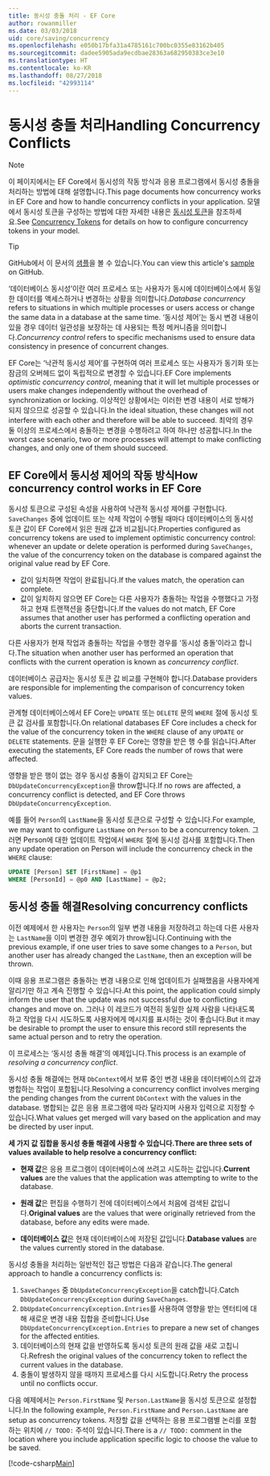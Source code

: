 ```yaml
---
title: 동시성 충돌 처리 - EF Core
author: rowanmiller
ms.date: 03/03/2018
uid: core/saving/concurrency
ms.openlocfilehash: e050b17bfa31a4785161c700bc0355e83162b405
ms.sourcegitcommit: dadee5905ada9ecdbae28363a682950383ce3e10
ms.translationtype: HT
ms.contentlocale: ko-KR
ms.lasthandoff: 08/27/2018
ms.locfileid: "42993114"
---
```

# <a name="handling-concurrency-conflicts"></a><span data-ttu-id="e8fb4-102">동시성 충돌 처리</span><span class="sxs-lookup"><span data-stu-id="e8fb4-102">Handling Concurrency Conflicts</span></span>

> [!NOTE]
> <span data-ttu-id="e8fb4-103">이 페이지에서는 EF Core에서 동시성의 작동 방식과 응용 프로그램에서 동시성 충돌을 처리하는 방법에 대해 설명합니다.</span><span class="sxs-lookup"><span data-stu-id="e8fb4-103">This page documents how concurrency works in EF Core and how to handle concurrency conflicts in your application.</span></span> <span data-ttu-id="e8fb4-104">모델에서 동시성 토큰을 구성하는 방법에 대한 자세한 내용은 [동시성 토큰](xref:core/modeling/concurrency)을 참조하세요.</span><span class="sxs-lookup"><span data-stu-id="e8fb4-104">See [Concurrency Tokens](xref:core/modeling/concurrency) for details on how to configure concurrency tokens in your model.</span></span>

> [!TIP]
> <span data-ttu-id="e8fb4-105">GitHub에서 이 문서의 [샘플](https://github.com/aspnet/EntityFramework.Docs/tree/master/samples/core/Saving/Saving/Concurrency/)을 볼 수 있습니다.</span><span class="sxs-lookup"><span data-stu-id="e8fb4-105">You can view this article's [sample](https://github.com/aspnet/EntityFramework.Docs/tree/master/samples/core/Saving/Saving/Concurrency/) on GitHub.</span></span>

<span data-ttu-id="e8fb4-106">‘데이터베이스 동시성’이란 여러 프로세스 또는 사용자가 동시에 데이터베이스에서 동일한 데이터를 액세스하거나 변경하는 상황을 의미합니다.</span><span class="sxs-lookup"><span data-stu-id="e8fb4-106">_Database concurrency_ refers to situations in which multiple processes or users access or change the same data in a database at the same time.</span></span> <span data-ttu-id="e8fb4-107">‘동시성 제어’는 동시 변경 내용이 있을 경우 데이터 일관성을 보장하는 데 사용되는 특정 메커니즘을 의미합니다.</span><span class="sxs-lookup"><span data-stu-id="e8fb4-107">_Concurrency control_ refers to specific mechanisms used to ensure data consistency in presence of concurrent changes.</span></span>

<span data-ttu-id="e8fb4-108">EF Core는 ‘낙관적 동시성 제어’를 구현하여 여러 프로세스 또는 사용자가 동기화 또는 잠금의 오버헤드 없이 독립적으로 변경할 수 있습니다.</span><span class="sxs-lookup"><span data-stu-id="e8fb4-108">EF Core implements _optimistic concurrency control_, meaning that it will let multiple processes or users make changes independently without the overhead of synchronization or locking.</span></span> <span data-ttu-id="e8fb4-109">이상적인 상황에서는 이러한 변경 내용이 서로 방해가 되지 않으므로 성공할 수 있습니다.</span><span class="sxs-lookup"><span data-stu-id="e8fb4-109">In the ideal situation, these changes will not interfere with each other and therefore will be able to succeed.</span></span> <span data-ttu-id="e8fb4-110">최악의 경우 둘 이상의 프로세스에서 충돌하는 변경을 수행하려고 하여 하나만 성공합니다.</span><span class="sxs-lookup"><span data-stu-id="e8fb4-110">In the worst case scenario, two or more processes will attempt to make conflicting changes, and only one of them should succeed.</span></span>

## <a name="how-concurrency-control-works-in-ef-core"></a><span data-ttu-id="e8fb4-111">EF Core에서 동시성 제어의 작동 방식</span><span class="sxs-lookup"><span data-stu-id="e8fb4-111">How concurrency control works in EF Core</span></span>

<span data-ttu-id="e8fb4-112">동시성 토큰으로 구성된 속성을 사용하여 낙관적 동시성 제어를 구현합니다. `SaveChanges` 중에 업데이트 또는 삭제 작업이 수행될 때마다 데이터베이스의 동시성 토큰 값이 EF Core에서 읽은 원래 값과 비교됩니다.</span><span class="sxs-lookup"><span data-stu-id="e8fb4-112">Properties configured as concurrency tokens are used to implement optimistic concurrency control: whenever an update or delete operation is performed during `SaveChanges`, the value of the concurrency token on the database is compared against the original value read by EF Core.</span></span>

- <span data-ttu-id="e8fb4-113">값이 일치하면 작업이 완료됩니다.</span><span class="sxs-lookup"><span data-stu-id="e8fb4-113">If the values match, the operation can complete.</span></span>
- <span data-ttu-id="e8fb4-114">값이 일치하지 않으면 EF Core는 다른 사용자가 충돌하는 작업을 수행했다고 가정하고 현재 트랜잭션을 중단합니다.</span><span class="sxs-lookup"><span data-stu-id="e8fb4-114">If the values do not match, EF Core assumes that another user has performed a conflicting operation and aborts the current transaction.</span></span>

<span data-ttu-id="e8fb4-115">다른 사용자가 현재 작업과 충돌하는 작업을 수행한 경우를 ‘동시성 충돌’이라고 합니다.</span><span class="sxs-lookup"><span data-stu-id="e8fb4-115">The situation when another user has performed an operation that conflicts with the current operation is known as _concurrency conflict_.</span></span>

<span data-ttu-id="e8fb4-116">데이터베이스 공급자는 동시성 토큰 값 비교를 구현해야 합니다.</span><span class="sxs-lookup"><span data-stu-id="e8fb4-116">Database providers are responsible for implementing the comparison of concurrency token values.</span></span>

<span data-ttu-id="e8fb4-117">관계형 데이터베이스에서 EF Core는 `UPDATE` 또는 `DELETE` 문의 `WHERE` 절에 동시성 토큰 값 검사를 포함합니다.</span><span class="sxs-lookup"><span data-stu-id="e8fb4-117">On relational databases EF Core includes a check for the value of the concurrency token in the `WHERE` clause of any `UPDATE` or `DELETE` statements.</span></span> <span data-ttu-id="e8fb4-118">문을 실행한 후 EF Core는 영향을 받은 행 수를 읽습니다.</span><span class="sxs-lookup"><span data-stu-id="e8fb4-118">After executing the statements, EF Core reads the number of rows that were affected.</span></span>

<span data-ttu-id="e8fb4-119">영향을 받은 행이 없는 경우 동시성 충돌이 감지되고 EF Core는 `DbUpdateConcurrencyException`을 throw합니다.</span><span class="sxs-lookup"><span data-stu-id="e8fb4-119">If no rows are affected, a concurrency conflict is detected, and EF Core throws `DbUpdateConcurrencyException`.</span></span>

<span data-ttu-id="e8fb4-120">예를 들어 `Person`의 `LastName`을 동시성 토큰으로 구성할 수 있습니다.</span><span class="sxs-lookup"><span data-stu-id="e8fb4-120">For example, we may want to configure `LastName` on `Person` to be a concurrency token.</span></span> <span data-ttu-id="e8fb4-121">그러면 Person에 대한 업데이트 작업에서 `WHERE` 절에 동시성 검사를 포함합니다.</span><span class="sxs-lookup"><span data-stu-id="e8fb4-121">Then any update operation on Person will include the concurrency check in the `WHERE` clause:</span></span>

``` sql
UPDATE [Person] SET [FirstName] = @p1
WHERE [PersonId] = @p0 AND [LastName] = @p2;
```

## <a name="resolving-concurrency-conflicts"></a><span data-ttu-id="e8fb4-122">동시성 충돌 해결</span><span class="sxs-lookup"><span data-stu-id="e8fb4-122">Resolving concurrency conflicts</span></span>

<span data-ttu-id="e8fb4-123">이전 예제에서 한 사용자는 `Person`의 일부 변경 내용을 저장하려고 하는데 다른 사용자는 `LastName`을 이미 변경한 경우 예외가 throw됩니다.</span><span class="sxs-lookup"><span data-stu-id="e8fb4-123">Continuing with the previous example, if one user tries to save some changes to a `Person`, but another user has already changed the `LastName`, then an exception will be thrown.</span></span>

<span data-ttu-id="e8fb4-124">이때 응용 프로그램은 충돌하는 변경 내용으로 인해 업데이트가 실패했음을 사용자에게 알리기만 하고 계속 진행할 수 있습니다.</span><span class="sxs-lookup"><span data-stu-id="e8fb4-124">At this point, the application could simply inform the user that the update was not successful due to conflicting changes and move on.</span></span> <span data-ttu-id="e8fb4-125">그러나 이 레코드가 여전히 동일한 실제 사람을 나타내도록 하고 작업을 다시 시도하도록 사용자에게 메시지를 표시하는 것이 좋습니다.</span><span class="sxs-lookup"><span data-stu-id="e8fb4-125">But it may be desirable to prompt the user to ensure this record still represents the same actual person and to retry the operation.</span></span>

<span data-ttu-id="e8fb4-126">이 프로세스는 ‘동시성 충돌 해결’의 예제입니다.</span><span class="sxs-lookup"><span data-stu-id="e8fb4-126">This process is an example of _resolving a concurrency conflict_.</span></span>

<span data-ttu-id="e8fb4-127">동시성 충돌 해결에는 현재 `DbContext`에서 보류 중인 변경 내용을 데이터베이스의 값과 병합하는 작업이 포함됩니다.</span><span class="sxs-lookup"><span data-stu-id="e8fb4-127">Resolving a concurrency conflict involves merging the pending changes from the current `DbContext` with the values in the database.</span></span> <span data-ttu-id="e8fb4-128">병합되는 값은 응용 프로그램에 따라 달라지며 사용자 입력으로 지정할 수 있습니다.</span><span class="sxs-lookup"><span data-stu-id="e8fb4-128">What values get merged will vary based on the application and may be directed by user input.</span></span>

<span data-ttu-id="e8fb4-129">**세 가지 값 집합을 동시성 충돌 해결에 사용할 수 있습니다.**</span><span class="sxs-lookup"><span data-stu-id="e8fb4-129">**There are three sets of values available to help resolve a concurrency conflict:**</span></span>

* <span data-ttu-id="e8fb4-130">**현재 값**은 응용 프로그램이 데이터베이스에 쓰려고 시도하는 값입니다.</span><span class="sxs-lookup"><span data-stu-id="e8fb4-130">**Current values** are the values that the application was attempting to write to the database.</span></span>

* <span data-ttu-id="e8fb4-131">**원래 값**은 편집을 수행하기 전에 데이터베이스에서 처음에 검색된 값입니다.</span><span class="sxs-lookup"><span data-stu-id="e8fb4-131">**Original values** are the values that were originally retrieved from the database, before any edits were made.</span></span>

* <span data-ttu-id="e8fb4-132">**데이터베이스 값**은 현재 데이터베이스에 저장된 값입니다.</span><span class="sxs-lookup"><span data-stu-id="e8fb4-132">**Database values** are the values currently stored in the database.</span></span>

<span data-ttu-id="e8fb4-133">동시성 충돌을 처리하는 일반적인 접근 방법은 다음과 같습니다.</span><span class="sxs-lookup"><span data-stu-id="e8fb4-133">The general approach to handle a concurrency conflicts is:</span></span>

1. <span data-ttu-id="e8fb4-134">`SaveChanges` 중 `DbUpdateConcurrencyException`을 catch합니다.</span><span class="sxs-lookup"><span data-stu-id="e8fb4-134">Catch `DbUpdateConcurrencyException` during `SaveChanges`.</span></span>
2. <span data-ttu-id="e8fb4-135">`DbUpdateConcurrencyException.Entries`를 사용하여 영향을 받는 엔터티에 대해 새로운 변경 내용 집합을 준비합니다.</span><span class="sxs-lookup"><span data-stu-id="e8fb4-135">Use `DbUpdateConcurrencyException.Entries` to prepare a new set of changes for the affected entities.</span></span>
3. <span data-ttu-id="e8fb4-136">데이터베이스의 현재 값을 반영하도록 동시성 토큰의 원래 값을 새로 고칩니다.</span><span class="sxs-lookup"><span data-stu-id="e8fb4-136">Refresh the original values of the concurrency token to reflect the current values in the database.</span></span>
4. <span data-ttu-id="e8fb4-137">충돌이 발생하지 않을 때까지 프로세스를 다시 시도합니다.</span><span class="sxs-lookup"><span data-stu-id="e8fb4-137">Retry the process until no conflicts occur.</span></span>

<span data-ttu-id="e8fb4-138">다음 예제에서는 `Person.FirstName` 및 `Person.LastName`을 동시성 토큰으로 설정합니다.</span><span class="sxs-lookup"><span data-stu-id="e8fb4-138">In the following example, `Person.FirstName` and `Person.LastName` are setup as concurrency tokens.</span></span> <span data-ttu-id="e8fb4-139">저장할 값을 선택하는 응용 프로그램별 논리를 포함하는 위치에 `// TODO:` 주석이 있습니다.</span><span class="sxs-lookup"><span data-stu-id="e8fb4-139">There is a `// TODO:` comment in the location where you include application specific logic to choose the value to be saved.</span></span>

[!code-csharp[Main](../../../samples/core/Saving/Saving/Concurrency/Sample.cs?name=ConcurrencyHandlingCode&highlight=34-35)]
